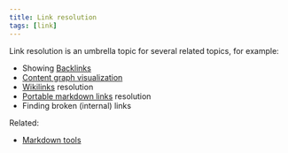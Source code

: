 ```yaml
---
title: Link resolution
tags: [link]
---
```


Link resolution is an umbrella topic for several related topics, for example:

- Showing [Backlinks](/recipes/backlinks)
- [Content graph visualization](/recipes/content-graph-visualization)
- [Wikilinks](/recipes/wikilinks) resolution
- [Portable markdown links](https://stereobooster.com/posts/portable-markdown-links/) resolution
- Finding broken (internal) links

Related:

- [Markdown tools](https://stereobooster.com/posts/markdown-tools/)
